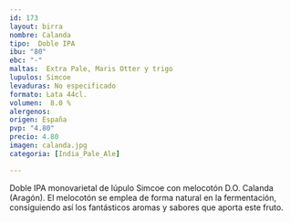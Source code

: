 ```yaml
---
id: 173
layout: birra
nombre: Calanda
tipo:  Doble IPA
ibu: "80"
ebc: "-"
maltas:  Extra Pale, Maris Otter y trigo
lupulos: Simcoe
levaduras: No especificado
formato: Lata 44cl.
volumen:  8.0 %
alergenos: 
origen: España
pvp: "4.80"
precio: 4.80
imagen: calanda.jpg
categoria: [India_Pale_Ale]

---
```

Doble IPA monovarietal de lúpulo Simcoe con melocotón D.O. Calanda (Aragón). El melocotón se emplea de forma natural en la fermentación, consiguiendo así los fantásticos aromas y sabores que aporta este fruto.